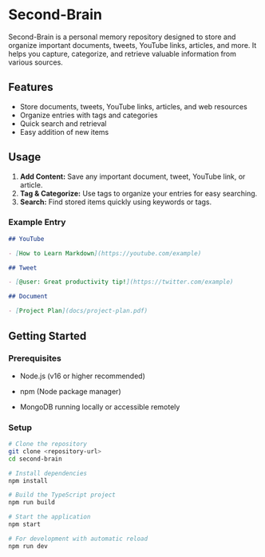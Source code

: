 # Second-Brain

Second-Brain is a personal memory repository designed to store and organize important documents, tweets, YouTube links, articles, and more. It helps you capture, categorize, and retrieve valuable information from various sources.

## Features

- Store documents, tweets, YouTube links, articles, and web resources
- Organize entries with tags and categories
- Quick search and retrieval
- Easy addition of new items

## Usage

1. **Add Content:** Save any important document, tweet, YouTube link, or article.
2. **Tag & Categorize:** Use tags to organize your entries for easy searching.
3. **Search:** Find stored items quickly using keywords or tags.

### Example Entry

```markdown
## YouTube

- [How to Learn Markdown](https://youtube.com/example)

## Tweet

- [@user: Great productivity tip!](https://twitter.com/example)

## Document

- [Project Plan](docs/project-plan.pdf)
```

## Getting Started

### Prerequisites

- Node.js (v16 or higher recommended)

- npm (Node package manager)

- MongoDB running locally or accessible remotely

### Setup

```bash
# Clone the repository
git clone <repository-url>
cd second-brain

# Install dependencies
npm install

# Build the TypeScript project
npm run build

# Start the application
npm start

# For development with automatic reload
npm run dev
```
